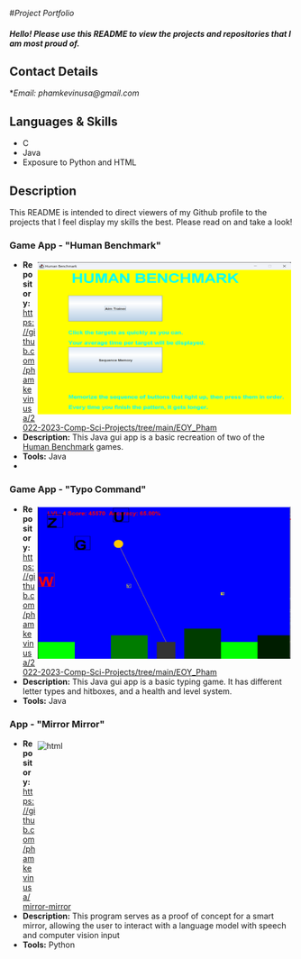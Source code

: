 #_Project Portfolio_

#### _Hello! Please use this README to view the projects and repositories that I am most proud of._

## Contact Details

*_Email: phamkevinusa@gmail.com_

## Languages & Skills
* C
* Java
* Exposure to Python and HTML
  
## Description

This README is intended to direct viewers of my 
Github profile to the projects that I feel 
display my skills the best.  Please read on and 
take a look!

###  Game App - "Human Benchmark"
  <!--* **View Project:**  http://www.insertpage.com-->
  
<img align="right" height="270" width="450px" src="https://github.com/phamkevinusa/2022-2023-Comp-Sci-Projects/blob/main/EOY_Pham/Human%20Benchmark%20main%20screen.png" alt="html" style="vertical-align:top; margin:4px">  
  
  * **Repository:**  https://github.com/phamkevinusa/2022-2023-Comp-Sci-Projects/tree/main/EOY_Pham
  * **Description:**  This Java gui app is a basic recreation of two of the [Human Benchmark](https://humanbenchmark.com/) games.
  * **Tools:**  Java
  * 
###  Game App - "Typo Command"
  <!--* **View Project:**  http://www.insertpage.com-->
  
<img align="right" height="270" width="450px" src="https://github.com/phamkevinusa/2022-2023-Comp-Sci-Projects/blob/main/TypoCommand/Screenshot%202023-08-18%20131044.png" alt="html" style="vertical-align:top; margin:4px">  
  
  * **Repository:**  https://github.com/phamkevinusa/2022-2023-Comp-Sci-Projects/tree/main/EOY_Pham
  * **Description:**  This Java gui app is a basic typing game. It has different letter types and hitboxes, and a health and level system.
  * **Tools:**  Java

###  App - "Mirror Mirror"
  <!--* **View Project:**  http://www.insertpage.com-->
  
<img align="right" height="270" width="450px" src="https://github.com/phamkevinusa/Comp-Sci-Projects/blob/3c8868f236cbf636bf3bad5570eddda388b57519/Mirror-Mirror/Screenshot%202023-12-30%20153331.png" alt="html" style="vertical-align:top; margin:4px">  
  
  * **Repository:**  https://github.com/phamkevinusa/mirror-mirror
  * **Description:**  This program serves as a proof of concept for a smart mirror, allowing the user to interact with a language model with speech and computer vision input
  * **Tools:**  Python

    
